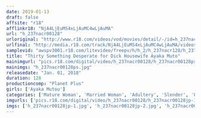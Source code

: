 ```yaml
---
date: 2019-01-13
draft: false
affsite: "r18"
afflinkr18: "NjA4LjEuMS4xLjAuMC4wLjAuMA"
url: "h_237nacr00128"
urloriginal: "http://www.r18.com/videos/vod/movies/detail/-/id=h_237nacr00128"
urlfinal: "http://media.r18.com/track/NjA4LjEuMS4xLjAuMC4wLjAuMA/videos/vod/movies/detail/-/id=h_237nacr00128"
samplevid: "awspv3001.r18.com/litevideo/freepv/h/h_2/h_237nacr128/h_237nacr128_dmb_w.mp4"
title: "Thirty Something Desperate for Dick Housewife Ayaka Muto"
mainimgurl: "pics.r18.com/digital/video/h_237nacr00128/h_237nacr00128ps.jpg"
mainimgs: "h_237nacr00128ps.jpg"
releasedate: "Jan. 01, 2018"
duration: 128
productioncomp: "Planet Plus"
girls: ['Ayaka Mutou']
categories: ['Mature Woman', 'Married Woman', 'Adultery', 'Slender', 'Featured Actress', 'Creampie', 'Hi-Def']
imgurls: ['pics.r18.com/digital/video/h_237nacr00128/h_237nacr00128jp-1.jpg', 'pics.r18.com/digital/video/h_237nacr00128/h_237nacr00128jp-2.jpg', 'pics.r18.com/digital/video/h_237nacr00128/h_237nacr00128jp-3.jpg', 'pics.r18.com/digital/video/h_237nacr00128/h_237nacr00128jp-4.jpg', 'pics.r18.com/digital/video/h_237nacr00128/h_237nacr00128jp-5.jpg', 'pics.r18.com/digital/video/h_237nacr00128/h_237nacr00128jp-6.jpg', 'pics.r18.com/digital/video/h_237nacr00128/h_237nacr00128jp-7.jpg', 'pics.r18.com/digital/video/h_237nacr00128/h_237nacr00128jp-8.jpg', 'pics.r18.com/digital/video/h_237nacr00128/h_237nacr00128jp-9.jpg', 'pics.r18.com/digital/video/h_237nacr00128/h_237nacr00128jp-10.jpg', 'pics.r18.com/digital/video/h_237nacr00128/h_237nacr00128jp-11.jpg', 'pics.r18.com/digital/video/h_237nacr00128/h_237nacr00128jp-12.jpg', 'pics.r18.com/digital/video/h_237nacr00128/h_237nacr00128jp-13.jpg', 'pics.r18.com/digital/video/h_237nacr00128/h_237nacr00128jp-14.jpg', 'pics.r18.com/digital/video/h_237nacr00128/h_237nacr00128jp-15.jpg', 'pics.r18.com/digital/video/h_237nacr00128/h_237nacr00128jp-16.jpg', 'pics.r18.com/digital/video/h_237nacr00128/h_237nacr00128jp-17.jpg', 'pics.r18.com/digital/video/h_237nacr00128/h_237nacr00128jp-18.jpg', 'pics.r18.com/digital/video/h_237nacr00128/h_237nacr00128jp-19.jpg', 'pics.r18.com/digital/video/h_237nacr00128/h_237nacr00128jp-20.jpg']
imgs: ['h_237nacr00128jp-1.jpg', 'h_237nacr00128jp-2.jpg', 'h_237nacr00128jp-3.jpg', 'h_237nacr00128jp-4.jpg', 'h_237nacr00128jp-5.jpg', 'h_237nacr00128jp-6.jpg', 'h_237nacr00128jp-7.jpg', 'h_237nacr00128jp-8.jpg', 'h_237nacr00128jp-9.jpg', 'h_237nacr00128jp-10.jpg', 'h_237nacr00128jp-11.jpg', 'h_237nacr00128jp-12.jpg', 'h_237nacr00128jp-13.jpg', 'h_237nacr00128jp-14.jpg', 'h_237nacr00128jp-15.jpg', 'h_237nacr00128jp-16.jpg', 'h_237nacr00128jp-17.jpg', 'h_237nacr00128jp-18.jpg', 'h_237nacr00128jp-19.jpg', 'h_237nacr00128jp-20.jpg']
---
```

